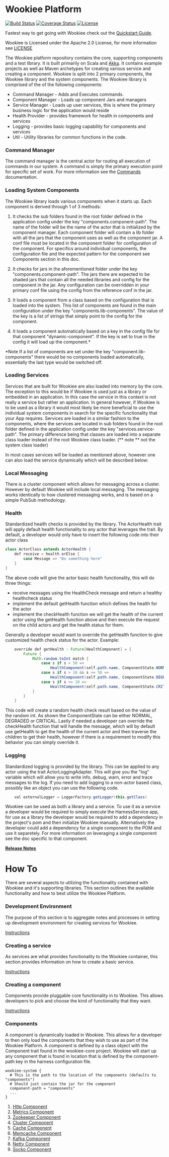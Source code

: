 # Wookiee Platform

[![Build Status](https://travis-ci.org/Webtrends/wookiee.svg?branch=master)](https://travis-ci.org/Webtrends/wookiee?branch=master) [![Coverage Status](https://coveralls.io/repos/Webtrends/wookiee/badge.svg)](https://coveralls.io/r/Webtrends/wookiee) [![License](http://img.shields.io/:license-Apache%202-red.svg)](http://www.apache.org/licenses/LICENSE-2.0.txt)

Fastest way to get going with Wookiee check out the [Quickstart Guide](docs/quickstart.md).

Wookiee is Licensed under the Apache 2.0 License, for more information see [LICENSE](LICENSE)

The Wookiee platform repository contains the core, supporting components and a test library. It is built primarily on Scala and [Akka](http://akka.io). It contains example projects as well as Maven archetypes for creating various service and creating a component. Wookiee is split into 2 primary components, the Wookiee library and the system components. The Wookiee library is comprised of the of the following components:

* Command Manager - Adds and Executes commands. 
* Component Manager - Loads up component Jars and managers
* Service Manager - Loads up user services, this is where the primary business logic for the application would reside
* Health Provider - provides framework for health in components and services
* Logging - provides basic logging capability for components and services
* Util - Utility libraries for common functions in the code.

### Command Manager
The command manager is the central actor for routing all execution of commands in our system. A command is simply the primary execution point for specific set of work. 
For more information see the [Commands](docs/Commands.md) documentation.

### Loading System Components
The Wookiee library loads various components when it starts up. Each component is derived through 1 of 3 methods:

1. It checks the sub folders found in the root folder defined in the application config under the key "components.component-path". The name of the folder will be the name of the actor that is initialized by the component manager. Each component folder will contain a lib folder with all the jars that the component uses as well as the component jar. A conf file must be located in the component folder for configuration of the component. For specifics around individual components, the configuration file and the expected pattern for the component see Components section in this doc.

2. It checks for jars in the aforementioned folder under the key "components.component-path". The jars there are expected to be shaded jars that contain all the needed libraries and config for the component in the jar. Any configuration can be overridden in your primary conf file using the config from the reference conf in the jar.

3. It loads a component from a class based on the configuration that is loaded into the system. This list of components are found in the main configuration under the key "components.lib-components". The value of the key is a list of strings that simply point to the config for the component.

4. It loads a component automatically based on a key in the config file for that component "dynamic-component". If the key is set to true in the config it will load up the component.*

*Note If a list of components are set under the key "component.lib-components" there would be no components loaded automatically, essentially the last type would be switched off.

### Loading Services
Services that are built for Wookiee are also loaded into memory by the core. The exception to this would be if Wookiee is used just as a library or embedded in an application. In this case the service in this context is not really a service but rather an application. In general however, if Wookiee is to be used as a library it would most likely be more beneficial to use the individual system components in search for the specific functionality that your App requires. Services are loaded in a similar fashion to the components, where the services are located in sub folders found in the root folder defined in the application config under the key "services.service-path". The primary difference being that classes are loaded into a separate class loader instead of the root Wookiee class loader. (** note ** not the system class loader)

In most cases services will be loaded as mentioned above, however one can also load the service dynamically which will be described below:

### Local Messaging
There is a cluster component which allows for messaging across a cluster. However by default Wookiee will include local messaging. The messaging works identically to how clustered messaging works, and is based on a simple PubSub methodology.

### Health
Standardized health checks is provided by the library. The ActorHealth trait will apply default health functionality to any actor that leverages the trait. By default, a developer would only have to insert the following code into their actor class
```java
class ActorClass extends ActorHealth {
	def receive = health orElse {
		case Message => "Do something here"
	}
}
```
The above code will give the actor basic health functionality, this will do three things:

* receive messages using the HealthCheck message and return a healthy healthcheck status
* implement the default getHealth function which defines the health for the actor
* implement the checkHealth function we will get the health of the current actor using the getHealth function above and then execute the request on the child actors and get the health status for them.

Generally a developer would want to override the getHealth function to give customized health check status for the actor. Example:
```java
	override def getHealth : Future[HealthComponent] = {
		Future {
			Math.random.toInt match {
				case s if s > 50 =>
					HealthComponent(self.path.name, ComponentState.NORMAL, "Random health check is NORMAL")
				case s if s > 10 && s <= 50 =>
					HealthComponent(self.path.name, ComponentState.DEGRADED, "Random health check is DEGRADED")
				case s if s <= 10 =>
					HealthComponent(self.path.name, ComponentState.CRITICAL, "Random health check is CRITICAL")
			}
		}
	}
```
This code will create a random health check result based on the value of the random int. As shown the ComponentState can be either NORMAL, DEGRADED or CRITICAL. 
Lastly if needed a developer can override the checkHealth function that will handle the message, which will by default use getHealth to get the health of the current actor and then traverse the children to get their health, however if there is a requirement to modify this behavior you can simply override it.

### Logging
Standardized logging is provided by the library. This can be applied to any actor using the trait ActorLoggingAdapter. This will give you the "log" variable which will allow you to write info, debug, warn, error and trace messages to the log. If you need to add logging to a non-actor based class, possibly like an object you can use the following code.
```java
	val externalLogger = LoggerFactory.getLogger(this.getClass)
```

Wookiee can be used as both a library and a service. To use it as a service a developer would be required to simply execute the HarnessService app, for use as a library the developer would be required to add a dependency in the project's pom and then initialize Wookiee manually. Alternatively the developer could add a dependency for a single component to the POM and use it separetely. For more information on leveraging a single component see the doc specific to that component.

[**Release Notes**](docs/ReleaseNotes.md)

# How To
There are several aspects to utilizing the functionality contained with Wookiee and it's supporting libraries. This
section outlines the available functionality and how to best utilize the Wookiee Platform.

### Development Environment
The purpose of this section is to aggregate notes and processes in setting up development environment for creating services for Wookiee.

[Instructions](docs/DevSetup.md)

### Creating a service
As services are what provides functionality to the Wookiee container, this section provides information on how to
create a basic service.

[Instructions](archetypes/wookiee-service-archetypes/README.md)

### Creating a component
Components provide pluggable core functionality in to Wookiee. This allows developers to pick and choose the kind of functionality that they want.

[Instructions](archetypes/wookiee-component-archetypes/README.md)

### Components
A component is dynamically loaded in Wookiee. This allows for a developer to then only load the components that they wish to use as part of the Wookiee Platform. A component is defined by a class object with the Component trait found in the wookiee-core project. Wookiee will start up any component that is found in location that is defined by the component-path key in the harness configuration file.
```
wookiee-system {
  # This is the path to the location of the components (defaults to "components")
  # Should just contain the jar for the component
  component-path = "components"
  ...
}
```

1. [Http Component](components/wookiee-spray/README.md)
2. [Metrics Component](components/wookiee-metrics/README.md)
3. [Zookeeper Component](components/wookiee-zookeeper/README.md)
4. [Cluster Component](components/wookiee-cluster/README.md)
5. [Cache Component](components/wookiee-cache/README.md)
6. [Memcache Component](components/wookiee-cache-memcache/README.md)
8. [Kafka Component](components/wookiee-kafka/README.md)
9. [Netty Component](components/wookiee-netty/README.md)
9. [Socko Component](components/wookiee-socko/README.md)
